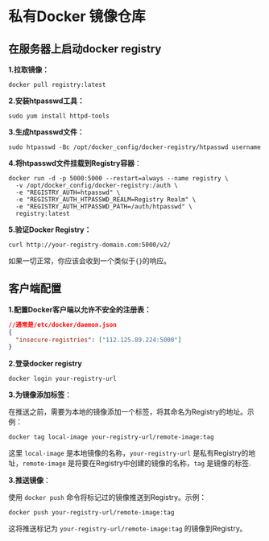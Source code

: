 # 私有Docker 镜像仓库

## 在服务器上启动docker registry

**1.拉取镜像：** 

```shell
docker pull registry:latest
```

**2.安装htpasswd工具：**

```shell
sudo yum install httpd-tools
```

**3.生成htpasswd文件：**

```shell
sudo htpasswd -Bc /opt/docker_config/docker-registry/htpasswd username
```

**4.将htpasswd文件挂载到Registry容器**：

```shell
docker run -d -p 5000:5000 --restart=always --name registry \
  -v /opt/docker_config/docker-registry:/auth \
  -e "REGISTRY_AUTH=htpasswd" \
  -e "REGISTRY_AUTH_HTPASSWD_REALM=Registry Realm" \
  -e "REGISTRY_AUTH_HTPASSWD_PATH=/auth/htpasswd" \
  registry:latest
```

**5.验证Docker Registry：**

```shell
curl http://your-registry-domain.com:5000/v2/
```

如果一切正常，你应该会收到一个类似于`{}`的响应。



## 客户端配置

**1.配置Docker客户端以允许不安全的注册表：**

```json
//通常是/etc/docker/daemon.json
{
  "insecure-registries": ["112.125.89.224:5000"]
}
```

**2.登录docker registry**

```
docker login your-registry-url
```

**3.为镜像添加标签**：

在推送之前，需要为本地的镜像添加一个标签，将其命名为Registry的地址。示例：

```shell
docker tag local-image your-registry-url/remote-image:tag
```

这里 `local-image` 是本地镜像的名称，`your-registry-url` 是私有Registry的地址，`remote-image` 是将要在Registry中创建的镜像的名称，`tag` 是镜像的标签.

**3.推送镜像**：

使用 `docker push` 命令将标记过的镜像推送到Registry。示例：

```shell
docker push your-registry-url/remote-image:tag
```

这将推送标记为 `your-registry-url/remote-image:tag` 的镜像到Registry。